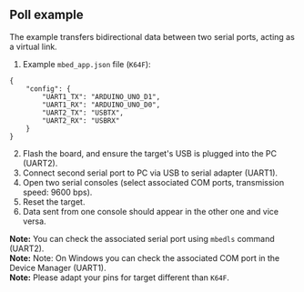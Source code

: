 ## Poll example

The example transfers bidirectional data between two serial ports, acting as a virtual link.

1. Example `mbed_app.json` file (`K64F`):

```
{
    "config": {
        "UART1_TX": "ARDUINO_UNO_D1",
        "UART1_RX": "ARDUINO_UNO_D0",
        "UART2_TX": "USBTX",
        "UART2_RX": "USBRX"
    }
}
```

2. Flash the board, and ensure the target's USB is plugged into the PC (UART2).
3. Connect second serial port to PC via USB to serial adapter (UART1).
4. Open two serial consoles (select associated COM ports, transmission speed: 9600 bps).
5. Reset the target.
6. Data sent from one console should appear in the other one and vice versa.

**Note:** You can check the associated serial port using `mbedls` command (UART2).  
**Note:** Note: On Windows you can check the associated COM port in the Device Manager (UART1).  
**Note:** Please adapt your pins for target different than `K64F`.
